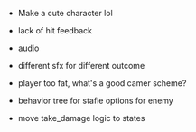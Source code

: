 - Make a cute character lol
- lack of hit feedback
- audio
- different sfx for different outcome


- player too fat, what's a good camer scheme?
- behavior tree for stafle options for enemy
- move take_damage logic to states